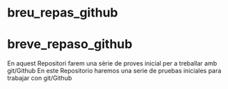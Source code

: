 # breu_repas_github 
# breve_repaso_github
En aquest Repositori farem una sèrie de proves inicial per a treballar amb git/Github
En este Repositorio haremos una serie de pruebas iniciales para trabajar con git/Github
